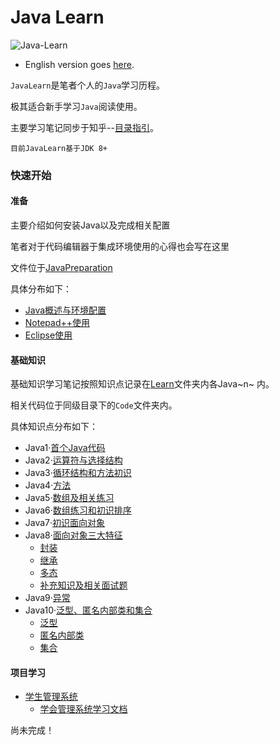 # Java Learn

![Java-Learn](https://i.loli.net/2021/05/10/ekDavCf9KxPN8Ri.png)



- English version goes [here](./README.md).

`JavaLearn`是笔者个人的`Java`学习历程。

极其适合新手学习`Java`阅读使用。

主要学习笔记同步于知乎--[目录指引](https://zhuanlan.zhihu.com/p/367491567)。

`目前JavaLearn基于JDK 8+` 





### 快速开始

#### 准备

主要介绍如何安装Java以及完成相关配置

笔者对于代码编辑器于集成环境使用的心得也会写在这里

文件位于[JavaPreparation](https://github.com/fStardust/JavaLearn/tree/main/JavaPreparation)

具体分布如下：

- [Java概述与环境配置](https://github.com/fStardust/JavaLearn/blob/main/JavaPreparation/Java%E6%A6%82%E8%BF%B0%E4%B8%8E%E7%8E%AF%E5%A2%83%E9%85%8D%E7%BD%AE.md)
- [Notepad++使用](https://github.com/fStardust/JavaLearn/blob/main/JavaPreparation/Notepad%2B%2B.md)
- [Eclipse使用](https://github.com/fStardust/JavaLearn/blob/main/JavaPreparation/Eclipse%E4%BD%BF%E7%94%A8.md)

#### 基础知识

基础知识学习笔记按照知识点记录在[Learn](https://github.com/fStardust/JavaLearn/tree/main/Learn)文件夹内各Java~n~ 内。

相关代码位于同级目录下的`Code`文件夹内。

具体知识点分布如下：

- Java1·[首个Java代码](https://github.com/fStardust/JavaLearn/blob/main/Learn/Java1/Java1.md)
- Java2·[运算符与选择结构](https://github.com/fStardust/JavaLearn/blob/main/Learn/Java2/Java2.md)
- Java3·[循环结构和方法初识](https://github.com/fStardust/JavaLearn/tree/main/Learn/Java3/Java3.md)
- Java4·[方法](https://github.com/fStardust/JavaLearn/tree/main/Learn/Java4/Java4.md)
- Java5·[数组及相关练习](https://github.com/fStardust/JavaLearn/tree/main/Learn/Java5/Java5)
- Java6·[数组练习和初识排序](https://github.com/fStardust/JavaLearn/tree/main/Learn/Java6/Java6.md)
- Java7·[初识面向对象](https://github.com/fStardust/JavaLearn/tree/main/Learn/Java7/Java7.md)
- Java8·[面向对象三大特征](https://github.com/fStardust/JavaLearn/tree/main/Learn/Java8) 
  - [封装](https://github.com/fStardust/JavaLearn/blob/main/Learn/Java8/Java8-1.md)
  - [继承](https://github.com/fStardust/JavaLearn/blob/main/Learn/Java8/Java8-2.md)
  - [多态](https://github.com/fStardust/JavaLearn/blob/main/Learn/Java8/Java8-3.md)
  - [补充知识及相关面试题](https://github.com/fStardust/JavaLearn/blob/main/Learn/Java8/Java8-4.md)
- Java9·[异常](https://github.com/fStardust/JavaLearn/blob/main/Learn/Java9/Java9.md)
- Java10·[泛型、匿名内部类和集合](https://github.com/fStardust/JavaLearn/blob/main/Learn/Java10)
  - [泛型](https://github.com/fStardust/JavaLearn/blob/main/Learn/Java10-1.md)
  - [匿名内部类](https://github.com/fStardust/JavaLearn/blob/main/Learn/Java10-2.md)
  - [集合](https://github.com/fStardust/JavaLearn/blob/main/Learn/Java10-3.md)

#### 项目学习

- [学生管理系统](https://github.com/fStardust/JavaLearn/tree/main/StudentSystem)
  - [学会管理系统学习文档](https://github.com/fStardust/JavaLearn/blob/main/StudentSystem/StudentSystem-Learn.md)



尚未完成！

